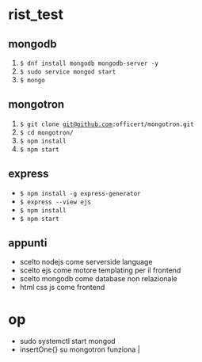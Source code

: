 # rist_test

## mongodb
1. <code>$ dnf install mongodb mongodb-server -y</code>
2. <code>$ sudo service mongod start</code>
3. <code>$ mongo</code>

## mongotron
1. <code>$ git clone git@github.com:officert/mongotron.git</code>
2. <code>$ cd mongotron/</code>
3. <code>$ npm install</code>
4. <code>$ npm start</code>

## express
+ <code>$ npm install -g express-generator</code>
+ <code>$ express --view ejs</code>
+ <code>$ npm install</code>
+ <code>$ npm start</code>

## appunti
+ scelto nodejs come serverside language
+ scelto ejs come motore templating per il frontend
+ scelto mongodb come database non relazionale
+ html css js come frontend

# op
+ sudo systemctl start mongod
+ insertOne{} su mongotron funziona
|